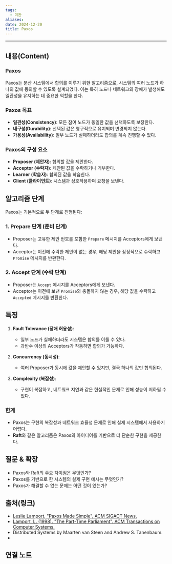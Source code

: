 ```yaml
---
tags:
  - 미완
aliases: 
date: 2024-12-20
title: Paxos
---
```

---

## 내용(Content)

### Paxos

Paxos는 분산 시스템에서 합의를 이루기 위한 알고리즘으로, 시스템의 여러 노드가 하나의 값에 동의할 수 있도록 설계되었다. 이는 특히 노드나 네트워크의 장애가 발생해도 일관성을 유지하는 데 중요한 역할을 한다.

### Paxos 목표

- **일관성(Consistency)**: 모든 참여 노드가 동일한 값을 선택하도록 보장한다.
- **내구성(Durability)**: 선택된 값은 영구적으로 유지되며 변경되지 않는다.
- **가용성(Availability)**: 일부 노드가 실패하더라도 합의를 계속 진행할 수 있다.

### Paxos의 구성 요소

- **Proposer (제안자)**: 합의할 값을 제안한다.
- **Acceptor (수락자)**: 제안된 값을 수락하거나 거부한다.
- **Learner (학습자)**: 합의된 값을 학습한다.
- **Client (클라이언트)**: 시스템과 상호작용하며 요청을 보낸다.

## 알고리즘 단계

Paxos는 기본적으로 두 단계로 진행된다:

### 1. **Prepare 단계 (준비 단계)**

- Proposer는 고유한 제안 번호를 포함한 `Prepare` 메시지를 Acceptors에게 보낸다.
- Acceptor는 이전에 수락한 제안이 없는 경우, 해당 제안을 잠정적으로 수락하고 `Promise` 메시지를 반환한다.

### 2. **Accept 단계 (수락 단계)**

- Proposer는 `Accept` 메시지를 Acceptors에게 보낸다.
- Acceptor는 이전에 보낸 `Promise`와 충돌하지 않는 경우, 해당 값을 수락하고 `Accepted` 메시지를 반환한다.


## 특징

1. **Fault Tolerance (장애 허용성)**:
    
    - 일부 노드가 실패하더라도 시스템은 합의를 이룰 수 있다.
    - 과반수 이상의 Acceptors가 작동하면 합의가 가능하다.
2. **Concurrency (동시성)**:
    
    - 여러 Proposer가 동시에 값을 제안할 수 있지만, 결국 하나의 값만 합의된다.
3. **Complexity (복잡성)**:
    
    - 구현이 복잡하고, 네트워크 지연과 같은 현실적인 문제로 인해 성능이 저하될 수 있다.

### 한계

- Paxos는 구현의 복잡성과 네트워크 효율성 문제로 인해 실제 시스템에서 사용하기 어렵다.
- **Raft**와 같은 알고리즘은 Paxos의 아이디어를 기반으로 더 단순한 구현을 제공한다.

## 질문 & 확장

- Paxos와 Raft의 주요 차이점은 무엇인가?
- Paxos를 기반으로 한 시스템의 실제 구현 예시는 무엇인가?
- Paxos가 해결할 수 없는 문제는 어떤 것이 있는가?

## 출처(링크)

- [Leslie Lamport, "Paxos Made Simple", ACM SIGACT News.](https://lamport.azurewebsites.net/pubs/paxos-simple.pdf)
- [Lamport, L. (1998). "The Part-Time Parliament". ACM Transactions on Computer Systems.](https://lamport.azurewebsites.net/pubs/lamport-paxos.pdf)
- Distributed Systems by Maarten van Steen and Andrew S. Tanenbaum.
- 
## 연결 노트











